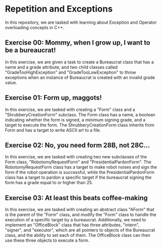 # Repetition and Exceptions
In this repository, we are tasked with learning about Exception and Operator overloading concepts in C++.

## Exercise 00: Mommy, when I grow up, I want to be a bureaucrat!
In this exercise, we are given a task to create a Bureaucrat class that has a name and a grade attribute, and two child classes called "GradeTooHighException" and "GradeTooLowException" to throw exceptions when an instance of Bureaucrat is created with an invalid grade value.

## Exercise 01: Form up, maggots!
In this exercise, we are tasked with creating a "Form" class and a "ShrubberyCreationForm" subclass. The Form class has a name, a boolean indicating whether the form is signed, a minimum signing grade, and a target to execute the form. The ShrubberyCreationForm class inherits from Form and has a target to write ASCII art to a file.

## Exercise 02: No, you need form 28B, not 28C...
In this exercise, we are tasked with creating two new subclasses of the Form class, "RobotomyRequestForm" and "PresidentialPardonForm". The RobotomyRequestForm class has a target to make robot noises and sign the form if the robot operation is successful, while the PresidentialPardonForm class has a target to pardon a specific target if the bureaucrat signing the form has a grade equal to or higher than 25.

## Exercise 03: At least this beats coffee-making
In this exercise, we are tasked with creating an abstract class "AForm" that is the parent of the "Form" class, and modify the "Form" class to handle the execution of a specific target by a bureaucrat. Additionally, we need to implement an "OfficeBlock" class that has three attributes, "intern", "signer", and "executor", which are all pointers to objects of the Bureaucrat class, and the ability to set each of them. The OfficeBlock class can then use these three objects to execute a form.




